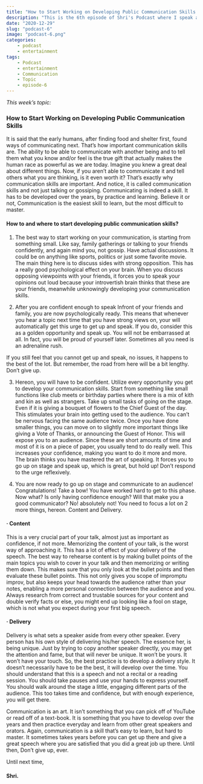 ```yaml
---
title: "How to Start Working on Developing Public Communication Skills (Shri’s Podcast: Ep #6)"
description: "This is the 6th episode of Shri's Podcast where I speak about Developing Public Communication Skills. Happy Reading :)"
date: "2020-12-29"
slug: "podcast-6"
image: "podcast-6.png"
categories:
    - podcast
    - entertainment
tags:
    - Podcast
    - entertainment
    - Communication
    - Topic
    - episode-6
---
```


*This week’s topic:*
###  How to Start Working on Developing Public Communication Skills

 

It is said that the early humans, after finding food and shelter first, found ways of communicating next. That’s how important communication skills are. The ability to be able to communicate with another being and to tell them what you know and/or feel is the true gift that actually makes the human race as powerful as we are today. Imagine you knew a great deal about different things. Now, if you aren’t able to communicate it and tell others what you are thinking, is it even worth it? That’s exactly why communication skills are important. And notice, it is called communication skills and not just talking or gossiping. Communicating is indeed a skill. It has to be developed over the years, by practice and learning. Believe it or not, Communication is the easiest skill to learn, but the most difficult to master.

 

#### How to and where to start developing public communication skills?

 
1) The best way to start working on your communication, is starting from something small. Like say, family gatherings or talking to your friends confidently, and again mind you, not gossip. Have actual discussions. It could be on anything like sports, politics or just some favorite movie. The main thing here is to discuss sides with strong opposition. This has a really good psychological effect on your brain. When you discuss opposing viewpoints with your friends, it forces you to speak your opinions out loud because your introvertish brain thinks that these are your friends, meanwhile unknowingly developing your communication skills.

2) After you are confident enough to speak Infront of your friends and family, you are now psychologically ready. This means that whenever you hear a topic next time that you have strong views on, your will automatically get this urge to get up and speak. If you do, consider this as a golden opportunity and speak up. You will not be embarrassed at all. In fact, you will be proud of yourself later. Sometimes all you need is an adrenaline rush.

If you still feel that you cannot get up and speak, no issues, it happens to the best of the lot. But remember, the road from here will be a bit lengthy. Don’t give up.

3) Hereon, you will have to be confident. Utilize every opportunity you get to develop your communication skills. Start from something like small functions like club meets or birthday parties where there is a mix of kith and kin as well as strangers. Take up small tasks of going on the stage. Even if it is giving a bouquet of flowers to the Chief Guest of the day. This stimulates your brain into getting used to the audience. You can’t be nervous facing the same audience twice. Once you have done smaller things, you can move on to slightly more important things like giving a Vote of Thanks, or announcing the Guest of Honor. This will expose you to an audience. Since these are short amounts of time and most of it is on a piece of paper, you usually tend to do really well. This increases your confidence, making you want to do it more and more. The brain thinks you have mastered the art of speaking. It forces you to go up on stage and speak up, which is great, but hold up! Don’t respond to the urge reflexively.

4) You are now ready to go up on stage and communicate to an audience! Congratulations! Take a bow! You have worked hard to get to this phase. Now what? Is only having confidence enough? Will that make you a good communicator? No! absolutely not! You need to focus a lot on 2 more things, hereon. Content and Delivery.

#### · Content

This is a very crucial part of your talk, almost just as important as confidence, if not more. Memorizing the content of your talk, is the worst way of approaching it. This has a lot of effect of your delivery of the speech. The best way to rehearse content is by making bullet points of the main topics you wish to cover in your talk and then memorizing or writing them down. This makes sure that you only look at the bullet points and then evaluate these bullet points. This not only gives you scope of impromptu improv, but also keeps your head towards the audience rather than your notes, enabling a more personal connection between the audience and you. Always research from correct and trustable sources for your content and double verify facts or else, you might end up looking like a fool on stage, which is not what you expect during your first big speech.

#### · Delivery

Delivery is what sets a speaker aside from every other speaker. Every person has his own style of delivering his/her speech. The essence her, is being unique. Just by trying to copy another speaker directly, you may get the attention and fame, but that will never be unique. It won’t be yours. It won’t have your touch. So, the best practice is to develop a delivery style. It doesn’t necessarily have to be the best, it will develop over the time. You should understand that this is a speech and not a recital or a reading session. You should take pauses and use your hands to express yourself. You should walk around the stage a little, engaging different parts of the audience. This too takes time and confidence, but with enough experience, you will get there.

Communication is an art. It isn’t something that you can pick off of YouTube or read off of a text-book. It is something that you have to develop over the years and then practice everyday and learn from other great speakers and orators. Again, communication is a skill that’s easy to learn, but hard to master. It sometimes takes years before you can get up there and give a great speech where you are satisfied that you did a great job up there. Until then, Don’t give up, ever.

Until next time, 

 

#### Shri.